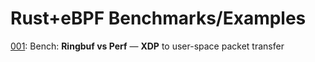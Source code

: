 # Rust+eBPF Benchmarks/Examples

[001](./001_xdp_ringbuf_vs_perf): Bench: **Ringbuf vs Perf** — **XDP** to user-space packet transfer

